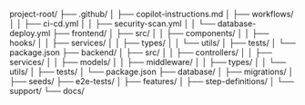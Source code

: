 project-root/
├── .github/
│   ├── copilot-instructions.md
│   ├── workflows/
│   │   ├── ci-cd.yml
│   │   ├── security-scan.yml
│   │   └── database-deploy.yml
├── frontend/
│   ├── src/
│   │   ├── components/
│   │   ├── hooks/
│   │   ├── services/
│   │   ├── types/
│   │   └── utils/
│   ├── tests/
│   └── package.json
├── backend/
│   ├── src/
│   │   ├── controllers/
│   │   ├── services/
│   │   ├── models/
│   │   ├── middleware/
│   │   ├── types/
│   │   └── utils/
│   ├── tests/
│   └── package.json
├── database/
│   ├── migrations/
│   ├── seeds/ 
├── e2e-tests/
│   ├── features/
│   ├── step-definitions/
│   └── support/
└── docs/
